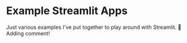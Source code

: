 # Example Streamlit Apps

Just various examples I've put together to play around with Streamlit. :balloon:
Adding comment!
